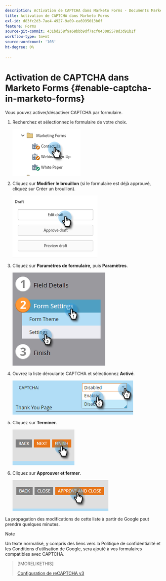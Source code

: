 ```yaml
---
description: Activation de CAPTCHA dans Marketo Forms - Documents Marketo - Documentation du produit
title: Activation de CAPTCHA dans Marketo Forms
exl-id: d83fc2d3-7ae4-4927-9a09-ea6995013b6f
feature: Forms
source-git-commit: 431bd258f9a68bbb9df7acf043085578d3d91b1f
workflow-type: tm+mt
source-wordcount: '103'
ht-degree: 0%

---
```


# Activation de CAPTCHA dans Marketo Forms {#enable-captcha-in-marketo-forms}

Vous pouvez activer/désactiver CAPTCHA par formulaire.

1. Recherchez et sélectionnez le formulaire de votre choix.

   ![](assets/enable-captcha-in-marketo-forms-1.png)

1. Cliquez sur **Modifier le brouillon** (si le formulaire est déjà approuvé, cliquez sur Créer un brouillon).

   ![](assets/enable-captcha-in-marketo-forms-2.png)

1. Cliquez sur **Paramètres de formulaire**, puis **Paramètres**.

   ![](assets/enable-captcha-in-marketo-forms-3.png)

1. Ouvrez la liste déroulante CAPTCHA et sélectionnez **Activé**.

   ![](assets/enable-captcha-in-marketo-forms-4.png)

1. Cliquez sur **Terminer**.

   ![](assets/enable-captcha-in-marketo-forms-5.png)

1. Cliquez sur **Approuver et fermer**.

   ![](assets/enable-captcha-in-marketo-forms-6.png)

La propagation des modifications de cette liste à partir de Google peut prendre quelques minutes.

>[!NOTE]
>
>Un texte normalisé, y compris des liens vers la Politique de confidentialité et les Conditions d’utilisation de Google, sera ajouté à vos formulaires compatibles avec CAPTCHA.

>[!MORELIKETHIS]
>
>[Configuration de reCAPTCHA v3](/help/marketo/product-docs/demand-generation/forms/using-captcha/setting-up-recaptcha-v3.md)

